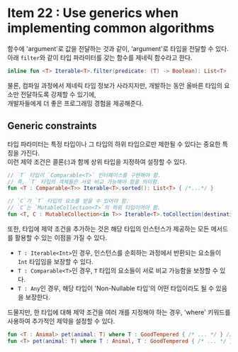 
# Item 22 : Use generics when implementing common algorithms

함수에 'argument'로 값을 전달하는 것과 같이, 'argument'로 타입을 전달할 수 있다.  
아래 `filter`와 같이 타입 파라미터를 갖는 함수를 제네릭 함수라고 한다.

```kotlin
inline fun <T> Iterable<T>.filter(predicate: (T) -> Boolean): List<T>
```

물론, 컴파일 과정에서 제네릭 타입 정보가 사라지지만, 개발하는 동안 올바른 타입의 요소만 전달하도록 강제할 수 있기에,  
개발자들에게 더 좋은 프로그래밍 경험을 제공해준다.

## Generic constraints

타입 파라미터는 특정 타입이나 그 타입의 하위 타입으로만 제한될 수 있다는 중요한 특징을 가진다.  
이런 제약 조건은 콜론(:)과 함께 상위 타입을 지정하여 설정할 수 있다.

```kotlin
// `T` 타입이 `Comparable<T>` 인터페이스를 구현해야 함. 
// 즉, `T` 타입의 객체들은 서로 비교 가능해야 함을 의미함.
fun <T : Comparable<T>> Iterable<T>.sorted(): List<T> { /*...*/ }

// `C`가 `T` 타입의 요소를 받을 수 있어야 함. 
// `C`는 `MutableCollection<T>`의 하위 타입이어야 함. 
fun <T, C : MutableCollection<in T>> Iterable<T>.toCollection(destination: C): C { /* ... */ }
```

또한, 타입에 제약 조건을 추가하는 것은 해당 타입의 인스턴스가 제공하는 모든 메서드를 활용할 수 있는 이점을 가질 수 있다.

-   `T : Iterable<Int>`인 경우, 인스턴스를 순회하는 과정에서 반환되는 요소들이 `Int` 타입임을 보장할 수 있다.
-   `T : Comparable<T>`인 경우, `T` 타입의 요소들이 서로 비교 가능함을 보장할 수 있다.
-   `T : Any`인 경우, 해당 타입이 'Non-Nullable 타입'의 어떤 타입이라도 될 수 있음을 보장한다.

드물지만, 한 타입에 대해 제약 조건을 여러 개를 지정해야 하는 경우, 'where' 키워드를 사용하여 추가적인 제약을 설정할 수 있다.

```kotlin
fun <T : Animal> pet(animal: T) where T : GoodTempered { /* ... */ } // or
fun <T> pet(animal: T) where T : Animal, T : GoodTempered { /* ... */ }
```
